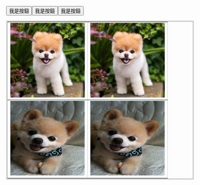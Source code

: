 <table style="border:3px #cccccc solid;" cellpadding="10" border='1'>
<tr>
	<td><img src="james.jpg" width="200" height="200"></td>
	<td><img src="james.jpg" width="200" height="200"></td>
</tr>
<tr>
	<td><img src="james3.jpg" width="200" height="200"></td>
	<td><img src="james3.jpg" width="200" height="200"></td>
</tr>
<button type="button">我是按鈕</button>
<button type="button">我是按鈕</button>
<button type="button">我是按鈕</button>
</table>
